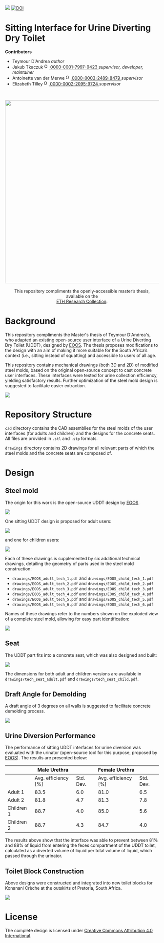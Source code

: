<!-- badges: start -->
[![](https://img.shields.io/badge/License-CC_BY_4.0-lightgrey.svg)](https://creativecommons.org/licenses/by/4.0/)
[![DOI](https://zenodo.org/badge/DOI/10.5281/zenodo.15632914.svg)](https://doi.org/10.5281/zenodo.15632914)
<!-- badges: end -->

<h1> Sitting Interface for Urine Diverting Dry Toilet </h1>

<b>Contributors</b>  
- Teymour D'Andrea
</a> *author*  
- Jakub Tkaczuk <a href="https://orcid.org/0000-0001-7997-9423">
<img alt="ORCID logo" src="https://info.orcid.org/wp-content/uploads/2019/11/orcid_16x16.png" width="16" height="16" /> 0000-0001-7997-9423
</a> *supervisor, developer, maintainer*  
- Antoinette van der Merwe <a href="https://orcid.org/0000-0003-2489-8479">
<img alt="ORCID logo" src="https://info.orcid.org/wp-content/uploads/2019/11/orcid_16x16.png" width="16" height="16" /> 0000-0003-2489-8479
</a> *supervisor*  
- Elizabeth Tilley <a href="https://orcid.org/0000-0002-2095-9724">
<img alt="ORCID logo" src="https://info.orcid.org/wp-content/uploads/2019/11/orcid_16x16.png" width="16" height="16" /> 0000-0002-2095-9724
</a> *supervisor*  

<br>
<p align="middle"> 
<img src="img/ETH_GHE_logo.svg" width=600>
<br><br>
This repository compliments the openly-accessible master’s thesis, available on the<br \>  
<a href="">ETH Research Collection</a>.
</p>

# Background

This repository compliments the Master's thesis of Teymour D'Andrea's, who adapted an existing open-source user interface of a Urine Diverting Dry Toilet (UDDT), designed by [EOOS](https://urinetrap.com/). The thesis proposes modifications to the design with an aim of making it more suitable for the South Africa’s context (i.e., sitting instead of squatting) and accessible to users of all age.

This repository contains mechanical drawings (both 3D and 2D) of modified steel molds, based on the original open-source concept to cast concrete user interfaces. These interfaces were tested for urine collection efficiency, yielding satisfactory results. Further optimization of the steel mold design is suggested to facilitate easier extraction.

![](img/molds_and_concrete.png)

# Repository Structure

`cad` directory contains the CAD assemblies for the steel molds of the user interfaces (for adults and children) and the designs for the concrete seats. All files are provided in `.stl` and `.stp` formats.

`drawings` directory contains 2D drawings for all relevant parts of which the steel molds and the concrete seats are composed of.

# Design

## Steel mold

The origin for this work is the open-source UDDT design by [EOOS](https://urinetrap.com/).

![](img/eoos_schematic.png)

One sitting UDDT design is proposed for adult users:

![](drawings/EOOS_adult_general_tech.png)

and one for children users:

![](drawings/EOOS_child_general_tech.png)

Each of these drawings is supplemented by six additional technical drawings, detailing the geometry of parts used in the steel mold construction:

- `drawings/EOOS_adult_tech_1.pdf` and `drawings/EOOS_child_tech_1.pdf`
- `drawings/EOOS_adult_tech_2.pdf` and `drawings/EOOS_child_tech_2.pdf`
- `drawings/EOOS_adult_tech_3.pdf` and `drawings/EOOS_child_tech_3.pdf`
- `drawings/EOOS_adult_tech_4.pdf` and `drawings/EOOS_child_tech_4.pdf`
- `drawings/EOOS_adult_tech_5.pdf` and `drawings/EOOS_child_tech_5.pdf`
- `drawings/EOOS_adult_tech_6.pdf` and `drawings/EOOS_child_tech_6.pdf`

Names of these drawings refer to the numbers shown on the exploded view of a complete steel mold, allowing for easy part identification:

![](drawings/exploded_view_with_names.png)

## Seat

The UDDT part fits into a concrete seat, which was also designed and built:

![](drawings/user_interface_over_seat.png)

The dimensions for both adult and children versions are available in `drawings/tech_seat_adult.pdf` and `drawings/tech_seat_child.pdf`.

## Draft Angle for Demolding

A draft angle of 3 degrees on all walls is suggested to facilitate concrete demolding process.

![](drawings/draft_angle_recommend.png)

## Urine Diversion Performance

The performance of sitting UDDT interfaces for urine diversion was evaluated with the urinator (open-source tool for this purpose, proposed by [EOOS](https://urinetrap.com/)). The results are presented below:

|            | Male Urethra        |          | Female Urethra      |          |
|------------|---------------------|----------|---------------------|----------|
|            | Avg. efficiency [%] | Std. Dev.| Avg. efficiency [%] | Std. Dev.|
| Adult 1    | 83.5                | 6.0      | 81.0                | 6.5      |
| Adult 2    | 81.8                | 4.7      | 81.3                | 7.8      |
| Children 1 | 88.7                | 4.0      | 85.0                | 5.6      |
| Children 2 | 88.7                | 4.3      | 84.7                | 4.0      |

The results above show that the interface was able to prevent between 81% and 88% of liquid from entering the feces compartment of the UDDT toilet, calculated as a diverted volume of liquid per total volume of liquid, which passed through the urinator.

## Toilet Block Construction

Above designs were constructed and integrated into new toilet blocks for Konanani Crèche at the outskirts of Pretoria, South Africa.

![](img/construction.png)

# License

The complete design is licensed under [Creative Commons Attribution 4.0 International](https://github.com/Global-Health-Engineering/sitting-UDDT/blob/main/LICENSE.md).
